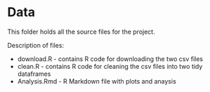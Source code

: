 # Data

This folder holds all the source files for the project.<br/>

Description of files:
 * download.R - contains R code for downloading the two csv files
 * clean.R - contains R code for cleaning the csv files into two tidy dataframes
 * Analysis.Rmd - R Markdown file with plots and anaysis
